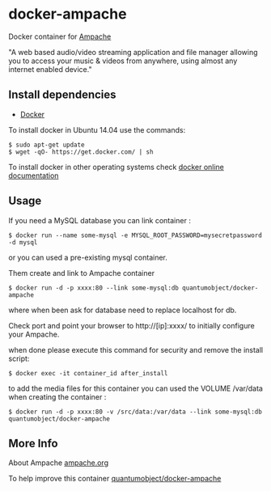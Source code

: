 # docker-ampache

Docker container for [Ampache][3]

"A web based audio/video streaming application and file manager allowing you to access your music & videos from anywhere, using almost any internet enabled device."

## Install dependencies

  - [Docker][2]

To install docker in Ubuntu 14.04 use the commands:

    $ sudo apt-get update
    $ wget -qO- https://get.docker.com/ | sh

 To install docker in other operating systems check [docker online documentation][4]

## Usage

If you need a MySQL database you can link container :

    $ docker run --name some-mysql -e MYSQL_ROOT_PASSWORD=mysecretpassword -d mysql

or you can used a pre-existing mysql container.  
  
Them create and link to Ampache container

    $ docker run -d -p xxxx:80 --link some-mysql:db quantumobject/docker-ampache 

where when been ask for database need to replace localhost for db.

Check port and point your browser to http://[ip]:xxxx/  to initially configure your Ampache.

when done please execute this command for security and remove the install script:

    $ docker exec -it container_id after_install
    
to add the media files for this container you can used the VOLUME /var/data when creating the container :

    $ docker run -d -p xxxx:80 -v /src/data:/var/data --link some-mysql:db quantumobject/docker-ampache

## More Info

About Ampache [ampache.org][1]

To help improve this container [quantumobject/docker-ampache][5]

[1]:http://ampache.org/
[2]:https://www.docker.com
[3]:https://github.com/ampache/ampache/releases
[4]:http://docs.docker.com
[5]:https://github.com/QuantumObject/docker-ampache

